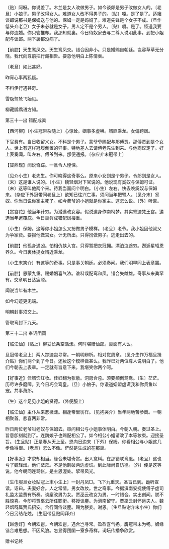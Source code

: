 <!-- { "loadSidebar": true } -->
〔贴〕阿呀。你说差了。木兰是女人改做男子。如今谈郞是男子改做女人的。〔老旦〕小娘子。男子改得女人。难道女人改不得男子的。〔贴〕嗄。是了是了。适纔谈郞说那书是保姆送与他的。保姆一定是妈妈了。难道先锋是个女子不成。〔旦作低头介老旦〕女子未必就是女子。男人定不是个男人。〔贴〕嗄。是了。怪道我要与你连婚。你只管推却。我那知就裏。今日待奴家去与二尊人说明此事。到把小姐配与谈郞。两下裏都没病了。 

【前腔】天生鸾凤交。天生鸾凤交。错合因非小。只是婚赐自朝廷。岂容草草无分晓。我代向尊前把行藏相吿。要恳他明白上陈情表。

〔老旦〕如此甚好。 

昨宵心事两狐疑。

不料伊行遇甚奇。

雪隐鹭鸶飞始见。

柳藏鹦鹉语方知。 

第三十一出
错配成眞

【西河柳】〔小生冠带杂随上〕心惊耸。姻事多虚哄。壻匪乘龙。女偏跨凤。

下官费有。当日收留义女。不料是个男子。蒙爷爷赐配与那傅贾。那傅贾到是个女人。世上有这样冠履倒置的异事。特地差人去请傅老先生到来。与他商议定了。好上表奏闻。叫左右。傅爷到来。卽便通报。〔杂应介末冠带上〕 

【寳鼎现】闻说奇踪。一旦令人惶悚。

〔见介小生〕老先生。你可晓得这奇事么。原来小女到是个男子。令郞到是女人。〔末〕这是谁人说的。〔小生〕魏轻烟对下官说的。他说现有奚奴与保姆可证。〔末〕这等叫他两个来。待我当面问个明白。〔小生〕左右。快去唤奚奴与保姆来。〔杂应下外冠带同老旦上〕欲知已往兴亡事。须问当年把臂人。〔见介末〕奚奴。你当日说你家主死了。如今费爷的小姐就是你家主。这怎么说。〔外〕听禀。 

【赏宫花】他当年计穷。为潜逃改女容。假说道身作南柯梦。其实寄迹梵王宫。遴选当年邀覆庇。今日裏眞成错配凤楼重。

〔小生〕保姆。这等你小姐怎么又扮做男子模样。〔老旦〕老爷。我小姐因他叔父为争家赀。要报他做宫女。计无所出。只得扮做男子。逃走出去的。 

【前腔】他孤身遇凶。怕相仇挟入宫。只得暂把衣冠拥。漂泊泣途穷。邂逅星轺恩养久。今日裏休提女壻近乘龙。

〔小生末笑介〕有这等的奇事。只是事关朝廷。必须奏闻。我们明早同上表章罢。 

【前腔】恩蒙九重。赐婚姻喜气浓。谁料误配鸾和凤。错合失雌雄。奇事从来眞罕有。交章明日达宸聪。

闻说当年有木兰。

如今幻迹更无端。

明朝封事须交上。

管取鸾封下九天。 

第三十二出
奉诏团圆

【临江仙】〔贴上〕柳妥长条空浩漾。何时堪赠仙郞。裏面有人么。 

旦冠带老旦上〕两人踪迹岂寻常。一朝明辨析。相对觉周章。〔见介生作万福旦揖介贴〕你们两个到了今日。还妆这个模样做甚么。我昨已对两位尊人说明白了。他们今朝去上表章。一定就有旨意下来。我堪笑你两个呵。 

【好事近】佳壻饰红妆。佳妇翻为张敞。洞房合卺。须要顚倒鸳鸯。〔生〕茫茫。历尽许多磨障。到今日巧会鸾皇。〔旦〕小娘子。你谩道姻盟虚谎我和你贯鱼以宠。共事萧郞。

〔生〕这个足见小姐的贤德。〔外便服上〕 

【临江仙】主仆从来悲撇漾。相逢帝里彷徉。〔见抱哭介〕当年两地苦参商。一朝相聚首。悲喜两非常。

昨日两位老爷叫老奴与保姆去。审问相公与小姐事体明白。今朝入朝。奏过圣上。旨意卽刻就到了。连魏娘子也赐配相公了。如今相公小姐请改了本等妆束。迎接圣旨。〔生旦贴〕正是春从天上至。恩向日边来〔下外〕保姆。你看相公与小姐这几步像得很。〔老旦〕怎么不像。俨然是生成的在那裏。 

【好事近】才貌却相当。缘合未堪奇赏。出人意料。在那错联鸾凰。〔老旦〕这也亏了魏轻烟。他们茫茫。不是他剖破两边虚谎。到此际尙自彷徨。〔外〕便是这等说。他今朝同连鸳帐。是主恩渥处。挈带风光。

〔生巾服旦女妆贴冠上末小生上〕一封丹凤□。飞下九重天。圣旨已到。跪听宣读。诏曰。夫妻好合。人之常情。男女改妆。世之奇事。今据滇南安抚使傅子虚司礼监太监费有所奏。谈麈改男为女。贾巫云改女为男。一时错合。实出创闻。朕不胜惊喜。今卽将贾巫云所任职衔。移授谈麈。为滇南留守。贾巫云封怀远夫人。魏轻烟旣属贾氏招安。合行同侍谈麈。赐为媵妾。谢恩。〔生旦贴谢介末小生〕你们今日另结花烛。〔生冠带旦贴同拜介〕 

【越恁好】今朝欢鬯。今朝欢鬯。遇合岂寻常。盈盈喜气扬。膺冠带未为畅。姻缘错合难思想。不因风浪。怎显得团圞一室多奇样。词坛传播争欣赏。 

赠书记终 
